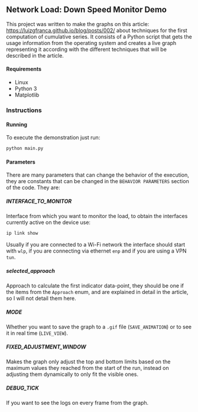 ## Network Load: Down Speed Monitor Demo

This project was written to make the graphs on this article: https://luizgfranca.github.io/blog/posts/002/ about techniques for the first computation of cumulative series. It consists of a Python script that gets the usage information from the operating system and creates a live graph representing it according with the different techniques that will be described in the article.

#### Requirements
 - Linux
 - Python 3
 - Matplotlib

### Instructions
#### Running

To execute the demonstration just run:

```sh
python main.py
```

#### Parameters

There are many parameters that can change the behavior of the execution, they are constants that can be changed in the `BEHAVIOR PARAMETERS` section of the code. They are:

##### INTERFACE_TO_MONITOR

Interface from which you want to monitor the load, to obtain the interfaces currently active on the device use: 

```sh
ip link show
```

Usually if you are connected to a Wi-Fi network the interface should start with `wlp`, if you are connecting via ethernet `enp` and if you are using a VPN `tun`.

##### selected_approach

Approach to calculate the first indicator data-point, they should be one if the items from the `Approach` enum, and are explained in detail in the article, so I will not detail them here.

##### MODE

Whether you want to save the graph to a `.gif` file (`SAVE_ANIMATION`) or to see it in real time (`LIVE_VIEW`).

##### FIXED_ADJUSTMENT_WINDOW

Makes the graph only adjust the top and bottom limits based on the maximum values they reached from the start of the run, instead on adjusting them dynamically to only fit the visible ones.

##### DEBUG_TICK

If you want to see the logs on every frame from the graph.
